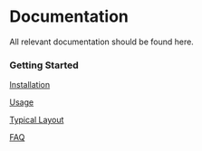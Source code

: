 # Documentation

All relevant documentation should be found here.

### Getting Started

[Installation](INSTALL.md)

[Usage](USAGE.md)

[Typical Layout](LAYOUT.md)

[FAQ](FAQ.md)

